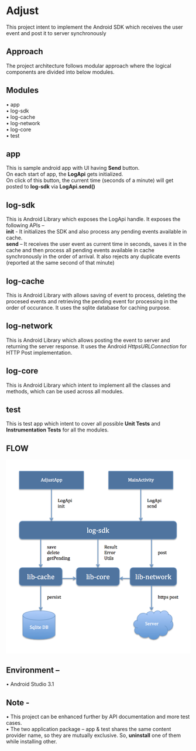 # Adjust
This project intent to implement the Android SDK which receives the user event and post it to server synchronously

## Approach

The project architecture follows modular approach where the logical components are divided into below modules.  


## Modules
•	app <br />
•	log-sdk <br />
•	log-cache <br />
•	log-network <br />
•	log-core <br />
•	test <br />


## app

This is sample android app with UI having **Send** button.  <br />
On each start of app, the **LogApi** gets initialized.  <br />
On click of this button, the current time (seconds of a minute)  will get posted to **log-sdk** via **LogApi.send()** 


## log-sdk

This is Android Library which exposes the LogApi handle.  It exposes the following APIs – <br />
**init**  - It initializes the SDK and also process any pending events available in cache. <br />
**send** – It receives the user event as current time in seconds, saves it in the cache and then process all pending events available in cache synchronously in the order of arrival.  It also rejects any duplicate events (reported at the same second of that minute)


## log-cache

This is Android Library with allows saving of event to process, deleting the procesed events and retrieving the pending event for processing in the order of occurance.  It uses the sqlite database for caching purpose.  


## log-network

This is Android Library which allows posting the event to server and returning the server response.  It uses the Android *HttpsURLConnection* for HTTP Post implementation.


## log-core

This is Android Library which intent to implement all the classes and methods, which can be used across all modules.


## test

This is test app which intent to cover all possible **Unit Tests** and **Instrumentation Tests** for all the modules.


## FLOW

![alt text](BlockDiagram.png)

## Environment – 

•	Android Studio 3.1


## Note - 

•	This project can be enhanced further by API documentation and more test cases. <br />
•	The two application package – app & test shares the same content provider name, so they are mutually exclusive.  So, **uninstall** one of them while installing other.
